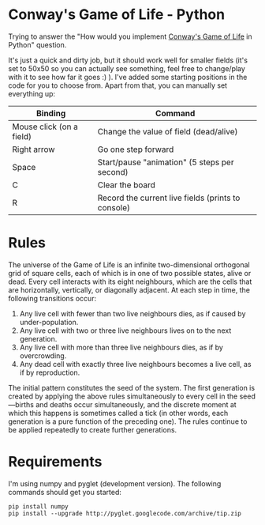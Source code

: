 # Conway's Game of Life - Python

Trying to answer the "How would you implement [Conway's Game of
Life](http://en.wikipedia.org/wiki/Conway's_Game_of_Life) in Python" question.

It's just a quick and dirty job, but it should work well for smaller fields
(it's set to 50x50 so you can actually see something, feel free to change/play
with it to see how far it goes :) ). I've added some starting positions in the
code for you to choose from. Apart from that, you can manually set everything
up:

| Binding                  | Command                                            |
| -----------              | -------------------------------------------------- |
| Mouse click (on a field) | Change the value of field (dead/alive)             |
| Right arrow              | Go one step forward                                |
| Space                    | Start/pause "animation" (5 steps per second)       |
| C                        | Clear the board                                    |
| R                        | Record the current live fields (prints to console) |

# Rules

The universe of the Game of Life is an infinite two-dimensional orthogonal grid
of square cells, each of which is in one of two possible states, alive or dead.
Every cell interacts with its eight neighbours, which are the cells that are
horizontally, vertically, or diagonally adjacent. At each step in time, the
following transitions occur:

1. Any live cell with fewer than two live neighbours dies, as if caused by
   under-population.
2. Any live cell with two or three live neighbours lives on to the next
   generation.
3. Any live cell with more than three live neighbours dies, as if by
   overcrowding.
4. Any dead cell with exactly three live neighbours becomes a live cell, as if
   by reproduction.

The initial pattern constitutes the seed of the system. The first generation is
created by applying the above rules simultaneously to every cell in the
seed—births and deaths occur simultaneously, and the discrete moment at which
this happens is sometimes called a tick (in other words, each generation is a
pure function of the preceding one). The rules continue to be applied
repeatedly to create further generations.

# Requirements

I'm using numpy and pyglet (development version). The following commands should
get you started:

    pip install numpy
    pip install --upgrade http://pyglet.googlecode.com/archive/tip.zip
